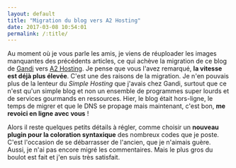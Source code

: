```yaml
---
layout: default
title: "Migration du blog vers A2 Hosting"
date: 2017-03-08 10:54:01
permalink: /:title/
---
```

Au moment où je vous parle les amis, je viens de réuploader les images manquantes des précédents articles, ce qui achève la migration de ce blog de [Gandi](https://www.gandi.net/?lang=fr) vers [A2 Hosting](https://www.a2hosting.com/). Je pense que vous l'avez remarqué, **la vitesse est déjà plus élevée**. C'est une des raisons de la migration. Je n'en pouvais plus de la lenteur du *Simple Hosting* que j'avais chez Gandi, surtout que ce n'est qu'un simple blog et non un ensemble de programmes super lourds et de services gourmands en ressources. Hier, le blog était hors-ligne, le temps de migrer et que le DNS se propage mais maintenant, c'est bon, **me revoici en ligne avec vous** !

Alors il reste quelques petits détails à régler, comme choisir un **nouveau plugin pour la coloration syntaxique** des nombreux codes que je poste. C'est l'occasion de se débarrasser de l'ancien, que je n'aimais guère. Aussi, je n'ai pas encore migré les commentaires. Mais le plus gros du boulot est fait et j'en suis très satisfait.